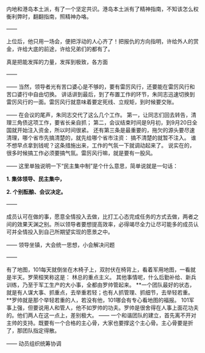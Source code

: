 内地和港岛本土派，有了一个坚定共识。港岛本土派有了精神指南，不知该怎么权衡利弊时，翻翻指南，照精神办咯。

——

上位后，他只用一场会，便把浮动的人心齐了！把报仇的方向指明，许给外人的赏金，许给大底的前途，许给兄弟们的都有了。

真是把能发挥的力量，发挥到极致，各方面

——

——
当然，领导者光有苦口婆心是不够的，要有雷厉风行，还要能在雷厉风行和苦口婆行中自由切换。
讲话讲到最后，到了布置工作的环节，朱同志迅速切换到雷厉风行的一面。雷厉风行就意味着要定死线、立规矩，到时候要交账。

——
在会议的尾声，朱同志交代了这么几个工作。
第一，让同志们回去转告，清理三角债这项工作，要省长亲自抓；
第二，会议结束时间是9月初，到9月20日全国就开始注入资金，所以时间很紧。
还有第三条是最重要的，拖欠的源头要尽速清理，哪个省市先搞清楚的，就先给哪个省市注资：
搞不清楚的就暂不注入。
谁不想早点拿到钱呢？这条措施出来，工作的气氛一下就调动起来了。
说实在的，很多时候搞工作必须要搞气氛。雷厉风行嘛，就是要有一股风。

——
这里单独说明一下“民主集中制”是个什么意思，简单说就是一句话：

**1. 集体领导、民主集中，**

**2. 个别酝酿、会议决定。**

——

成员认可在做的事，愿意全情投入去做，比打工心态完成任务的方式去做，两者之间的效果天渊之别。所以领导者要想提高效率，必得竭尽全力让尽可能多的成员认可并全情投入到自己所期望实现的愿景之中。

——
领导坐镇，大会统一思想，小会解决问题

——

有了地图，101每天就倒坐在木椅子上，双肘伏在椅背上，看着军用地图，一看就是半天。罗荣桓笑称这是：
林总的重点主义。
其他事情呢，什么后勤补给、新兵训练，乃至于军工生产的大小事，全都由罗帅管起来。
**一个团队最好的状态，就是有人谋大事、抓重点，去举重若轻；也有人抓管理、抓细节，去举轻若重。**罗帅就是那个举轻若重的人，若没有他，101哪会有专心看地图的福报。
101军事上强，但要说用人和管人，他不如罗帅的功夫。罗帅是很舍得在人事上面花功夫的。他们两人在这一点上，差别极大。
——
一个和谐团队的建立，首先离不开对主帅的支持。既要有一个合格的主心骨，大家也要撑这个主心骨。主心骨要是折了，那团队指定得散。

——
动员组织统筹协调
